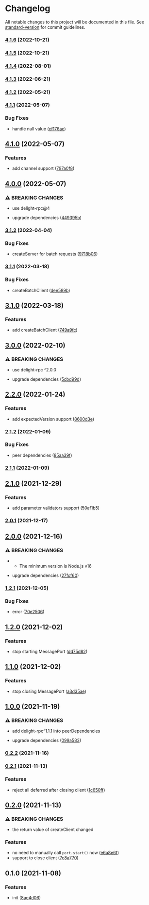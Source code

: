 # Changelog

All notable changes to this project will be documented in this file. See [standard-version](https://github.com/conventional-changelog/standard-version) for commit guidelines.

### [4.1.6](https://github.com/delight-rpc/browser/compare/v4.1.5...v4.1.6) (2022-10-21)

### [4.1.5](https://github.com/delight-rpc/browser/compare/v4.1.4...v4.1.5) (2022-10-21)

### [4.1.4](https://github.com/delight-rpc/browser/compare/v4.1.3...v4.1.4) (2022-08-01)

### [4.1.3](https://github.com/delight-rpc/browser/compare/v4.1.2...v4.1.3) (2022-06-21)

### [4.1.2](https://github.com/delight-rpc/browser/compare/v4.1.1...v4.1.2) (2022-05-21)

### [4.1.1](https://github.com/delight-rpc/browser/compare/v4.1.0...v4.1.1) (2022-05-07)


### Bug Fixes

* handle null value ([cf176ac](https://github.com/delight-rpc/browser/commit/cf176ac88ee8ff6b10d12fcb375fab3338520b46))

## [4.1.0](https://github.com/delight-rpc/browser/compare/v4.0.0...v4.1.0) (2022-05-07)


### Features

* add channel support ([797a0f8](https://github.com/delight-rpc/browser/commit/797a0f8dcfda48dbe52c4d02e8e63d58eebc0aae))

## [4.0.0](https://github.com/delight-rpc/browser/compare/v3.1.2...v4.0.0) (2022-05-07)


### ⚠ BREAKING CHANGES

* use delight-rpc@4

* upgrade dependencies ([449395b](https://github.com/delight-rpc/browser/commit/449395b20e43fa96c60cd3c473632c1e9d8e5fcf))

### [3.1.2](https://github.com/delight-rpc/browser/compare/v3.1.1...v3.1.2) (2022-04-04)


### Bug Fixes

* createServer for batch requests ([9718b06](https://github.com/delight-rpc/browser/commit/9718b06902f13461bf3dd1409996e584ec32ddd6))

### [3.1.1](https://github.com/delight-rpc/browser/compare/v3.1.0...v3.1.1) (2022-03-18)


### Bug Fixes

* createBatchClient ([dee589b](https://github.com/delight-rpc/browser/commit/dee589b39711bcbc3811a69b6e1ca4d294de7a49))

## [3.1.0](https://github.com/delight-rpc/browser/compare/v3.0.0...v3.1.0) (2022-03-18)


### Features

* add createBatchClient ([749a9fc](https://github.com/delight-rpc/browser/commit/749a9fc5f4b356a2ed5a31a40711fea0147dbb92))

## [3.0.0](https://github.com/delight-rpc/browser/compare/v2.2.0...v3.0.0) (2022-02-10)


### ⚠ BREAKING CHANGES

* use delight-rpc ^2.0.0

* upgrade dependencies ([5cbd99d](https://github.com/delight-rpc/browser/commit/5cbd99d07553a1bc33a8f1e70f575b9397c7a031))

## [2.2.0](https://github.com/delight-rpc/browser/compare/v2.1.2...v2.2.0) (2022-01-24)


### Features

* add expectedVersion support ([8600d3e](https://github.com/delight-rpc/browser/commit/8600d3ed7dbbefa59ec6654fe2cd36f4e87a7332))

### [2.1.2](https://github.com/delight-rpc/browser/compare/v2.1.1...v2.1.2) (2022-01-09)


### Bug Fixes

* peer dependencies ([85aa39f](https://github.com/delight-rpc/browser/commit/85aa39f8cfcf0b037636f86ccdfc0ae646846958))

### [2.1.1](https://github.com/delight-rpc/browser/compare/v2.1.0...v2.1.1) (2022-01-09)

## [2.1.0](https://github.com/delight-rpc/browser/compare/v2.0.1...v2.1.0) (2021-12-29)


### Features

* add parameter validators support ([50af1b5](https://github.com/delight-rpc/browser/commit/50af1b5fb433c35ba0199e838ef5475a3478d379))

### [2.0.1](https://github.com/delight-rpc/browser/compare/v2.0.0...v2.0.1) (2021-12-17)

## [2.0.0](https://github.com/delight-rpc/browser/compare/v1.2.1...v2.0.0) (2021-12-16)


### ⚠ BREAKING CHANGES

* - The minimum version is Node.js v16

* upgrade dependencies ([27fcf60](https://github.com/delight-rpc/browser/commit/27fcf60b45a8ee5daa6ae01efb9c4ec6e9adcbd4))

### [1.2.1](https://github.com/delight-rpc/browser/compare/v1.2.0...v1.2.1) (2021-12-05)


### Bug Fixes

* error ([70e2506](https://github.com/delight-rpc/browser/commit/70e25069c496e1eecd105b277f828199dea1cf41))

## [1.2.0](https://github.com/delight-rpc/browser/compare/v1.1.0...v1.2.0) (2021-12-02)


### Features

* stop starting MessagePort ([dd75d82](https://github.com/delight-rpc/browser/commit/dd75d8288125dfafcee0b646b889a1c143c844b5))

## [1.1.0](https://github.com/delight-rpc/browser/compare/v1.0.0...v1.1.0) (2021-12-02)


### Features

* stop closing MessagePort ([a3d35ae](https://github.com/delight-rpc/browser/commit/a3d35aea9ab2b11d2a3b5601a72879a54159c9e8))

## [1.0.0](https://github.com/delight-rpc/browser/compare/v0.2.2...v1.0.0) (2021-11-19)


### ⚠ BREAKING CHANGES

* add delight-rpc^1.1.1 into peerDependencies

* upgrade dependencies ([099a583](https://github.com/delight-rpc/browser/commit/099a583131c8dff1a9452e9e86d4964349a81949))

### [0.2.2](https://github.com/delight-rpc/browser/compare/v0.2.1...v0.2.2) (2021-11-16)

### [0.2.1](https://github.com/delight-rpc/browser/compare/v0.2.0...v0.2.1) (2021-11-13)


### Features

* reject all deferred after closing client ([1c650ff](https://github.com/delight-rpc/browser/commit/1c650ff53c8d2baaa8b18f97142ff83579be1efe))

## [0.2.0](https://github.com/delight-rpc/browser/compare/v0.1.0...v0.2.0) (2021-11-13)


### ⚠ BREAKING CHANGES

* the return value of createClient changed

### Features

* no need to manually call `port.start()` now ([e6a8e6f](https://github.com/delight-rpc/browser/commit/e6a8e6f6124fba26f5a44d376b78d62ad47b0708))
* support to close client ([7e8a770](https://github.com/delight-rpc/browser/commit/7e8a7700a691b5b4e4dcc4e0417eedee190fccd3))

## 0.1.0 (2021-11-08)


### Features

* init ([8ae4d06](https://github.com/delight-rpc/browser/commit/8ae4d0648b0ccfbf2720a7d2a6f683b7ae999b27))
